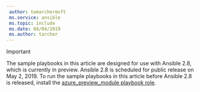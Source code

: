 ```yaml
---
 author: tomarchermsft
 ms.service: ansible
 ms.topic: include
 ms.date: 04/04/2019
 ms.author: tarcher
---
```


> [!Important]
> The sample playbooks in this article are designed for use with Ansible 2.8, which is currently in preview. Ansible 2.8 is scheduled for public release on May 2, 2019. To run the sample playbooks in this article before Ansible 2.8 is released, install the [azure_preview_module playbook role](https://galaxy.ansible.com/Azure/azure_preview_modules).

[//]: <> (Ansible 2.8 is required to run the sample playbooks in this article.)